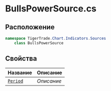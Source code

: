 
# BullsPowerSource.cs
## Расположение
```csharp
namespace TigerTrade.Chart.Indicators.Sources  
    class BullsPowerSource
```

## Свойства
| Название | Описание |
| --- | --- |
| [`Period`](./svoistva/Period.md) | *Описание* |
